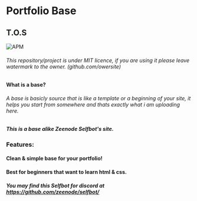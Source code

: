 # Portfolio Base

## T.O.S
![APM](https://img.shields.io/apm/l/vim-mode?style=for-the-badge)
###### This repository/project is under MIT licence, if you are using it please leave watermark to the owner. (github.com/owersite)


#### What is a base?
###### A base is basicly source that is like a template or a beginning of your site, it helps you start from somewhere and thats exactly what i am uploading here.



##### This is a base alike Zeenode Selfbot's site.

### Features:
#### Clean & simple base for your portfolio!
#### Best for beginners that want to learn html & css.


##### You may find this Selfbot for discord at https://github.com/zeenode/selfbot/
